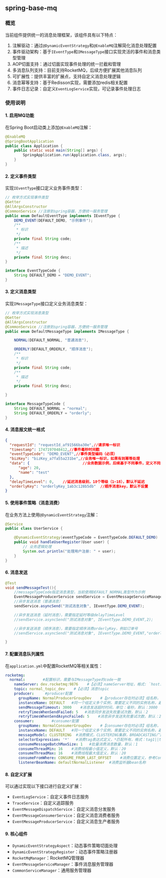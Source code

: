 ## spring-base-mq

### 概览

当前组件提供统一的消息处理框架，该组件具有以下特点：

1. 注解驱动：通过`@DynamicEventStrategy`和`@EnableMQ`注解简化消息处理配置
2. 事件驱动架构：基于`IEventType`和`IMessageType`接口实现灵活的事件和消息类型管理
3. AOP切面支持：通过切面实现事件处理的统一拦截和管理
4. 多消息队列支持：目前支持RocketMQ，后续方便扩展其他消息队列
5. 可扩展性：提供丰富的扩展点，支持自定义消息处理逻辑
6. 消息幂等支持：基于Redisson实现，需要添加redis相关配置
7. 事件日志记录：自定义`EventLogService`实现，可记录事件处理日志

### 使用说明

#### 1. 启用MQ功能

在Spring Boot启动类上添加`@EnableMQ`注解：

```java
@EnableMQ
@SpringBootApplication
public class Application {
    public static void main(String[] args) {
        SpringApplication.run(Application.class, args);
    }
}
```


#### 2. 定义事件类型

实现`IEventType`接口定义业务事件类型：

```java
// 枚举方式实现事件类型
@Getter
@AllArgsConstructor
@CommonService //注册到spring容器，方便统一服务管理
public enum DefaultEventType implements IEventType {
    DEMO_EVENT(DEFAULT_DEMO, "示例事件");
    /**
     * 标识
     */
    private final String code;
    /**
     * 描述
     */
    private final String desc;
}

interface EventTypeCode {
    String DEFAULT_DEMO = "DEMO_EVENT";
}
```

#### 3. 定义消息类型

实现`IMessageType`接口定义业务消息类型：

```java
// 枚举方式实现消息类型
@Getter
@AllArgsConstructor
@CommonService //注册到spring容器，方便统一服务管理
public enum DefaultMessageType implements IMessageType {

    NORMAL(DEFAULT_NORMAL, "普通消息"),

    ORDERLY(DEFAULT_ORDERLY, "顺序消息");
    /**
     * 标识
     */
    private final String code;
    /**
     * 描述
     */
    private final String desc;

}

interface MessageTypeCode {
    String DEFAULT_NORMAL = "normal";
    String DEFAULT_ORDERLY = "orderly";
}
```
#### 4. 消息报文统一格式

```json
{
  "requestId": "requestId_af91566ba30e",//请求唯一标识
  "timestamp": 1747197048412,//事件毫秒时间戳
  "eventTypeCode": "DEMO_EVENT",//事件类型编码（必须）
  "bizKey": "bizKey_a7fa55a231be",//业务唯一标识，如果有则幂等处理
  "data": {                        //业务数据示例，后续基于不同事件，定义不同的data结构
      "age": 20,
      "name": "test"
  },
  "delayTimeLevel": 0,    //延迟消息级别，18个等级（1~18），默认不延迟
  "orderlyKey": "orderlyKey_1ab3c128b5db"  //顺序消息key，默认不设置
}
```

#### 5. 使用事件策略（消息消费）

在业务方法上使用`@DynamicEventStrategy`注解：

```java
@Service
public class UserService {

    @DynamicEventStrategy(eventTypeCode = EventTypeCode.DEFAULT_DEMO)
    public void handleUserRegister(User user) {
        // 业务逻辑处理
        System.out.println("处理用户注册: " + user);
    }
}
```

#### 6. 消息发送

```java
@Test
void sendMessageTest(){
    //messageTypeCode指定消息类型，当前使用DEFAULT_NORMAL类型作为示例
    EventMessageProducerService sendService = EventMessageServiceManager.getSendService(MessageTypeCode.DEFAULT_NORMAL);
    //异步发送消息（普通消息）
    sendService.asyncSend("测试消息对象", IEventType.DEMO_EVENT);

    //异步发送消息（延时消息），需要指定延时等级delayTimeLevel
    //sendService.asyncSend("测试消息对象", IEventType.DEMO_EVENT,2);

    //异步发送消息（顺序消息），需要指定顺序消费orderlyKey，例如订单号
    //sendService.asyncSend("测试消息对象", IEventType.DEMO_EVENT,"orderlyKey"); 

}
```


#### 7. 配置消息队列属性

在`application.yml`中配置RocketMQ等相关属性：

```yaml
rocketmq:
  normal:        #配置标识，需要与IMessageType的code一致
    nameServer: dev.rocketmq:9876    #【必须】nameServer地址，格式: `host:port;host:port`
    topic: normal_topic_dev    #【必须】消息topic
    producer:     #producer配置
      groupName: NormalProducerGroupDev    #【producer存在时必须】组名称，保证唯一
      instanceName: DEFAULT   #同一个组定义多个实例，需要定义不同的实例名称，避免冲突，默认：DEFAULT
      sendMessageTimeout: 3000    #消息发送超时时间，单位：毫秒，默认：3000
      retryTimesWhenSendFailed: 5   #消息同步发送失败重试次数，默认：2
      retryTimesWhenSendAsyncFailed: 5    #消息异步发送失败重试次数，默认：2
    consumer:        #consumer配置
      groupName: NormalConsumerGroupDev    #【consumer存在时必须】组名称，保证唯一
      instanceName: DEFAULT   #同一个组定义多个实例，需要定义不同的实例名称，避免冲突，默认：DEFAULT
      messageModel: CLUSTERING  #消费模式，CLUSTERING集群，BROADCASTING广播，默认：CLUSTERING
      selectorExpression: '*'   #消费tag表达式定义，*匹配所有，格式：tag1||tag2，默认：*
      consumeMessageBatchMaxSize: 1   #批量消费消息数量，默认：1
      consumeThreadMin: 16    #消费线程最小值定义，默认：20
      consumeThreadMax: 16    #消费线程最大值定义，默认：20
      consumeFromWhere: CONSUME_FROM_LAST_OFFSET    #消费位置定义，参考ConsumeFromWhere枚举，默认：CONSUME_FROM_LAST_OFFSET
      listenerBeanName: defaultNormalListener  #消费监听器bean名称
```


#### 8. 自定义扩展

可以通过实现以下接口进行自定义扩展：
- `EventLogService`：自定义事件日志服务
- `TraceService`：自定义追踪服务
- `EventMessageDispatchService`：自定义消息分发服务
- `EventMessageConsumerService`：自定义消息消费者服务
- `EventMessageProducerService`：自定义消息生产者服务

#### 9. 核心组件
- `DynamicEventStrategyAspect`：动态事件策略切面处理
- `DynamicEventStrategyRegister`：动态事件策略注册器
- `RocketMqManager`：RocketMQ管理器
- `EventMessageServiceManager`：事件消息服务管理器
- `CommonServiceManager`：通用服务管理器